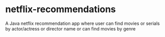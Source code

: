 # netflix-recommendations
A Java netflix recommendation app where user can find movies or serials by actor/actress or director name or can find movies by genre
